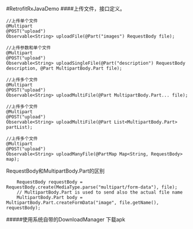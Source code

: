 #RetrofitRxJavaDemo
####上传文件，接口定义。


    //上传单个文件
    @Multipart
    @POST("upload")
    Observable<String> uploadFile(@Part("images") RequestBody file);

    //上传参数和单个文件
    @Multipart
    @POST("upload")
    Observable<String> uploadSingleFile(@Part("description") RequestBody description, @Part MultipartBody.Part file);

    //上传多个文件
    @Multipart
    @POST("upload")
    Observable<String> uploadMultiFile(@Part MultipartBody.Part... file);

    //上传多个文件
    @Multipart
    @POST("upload")
    Observable<String> uploadMultiFile(@Part List<MultipartBody.Part> partList);

    //上传多个文件
    @Multipart
    @POST("upload")
    Observable<String> uploadManyFile(@PartMap Map<String, RequestBody> map);


RequestBody和MultipartBody.Part的区别

    	RequestBody requestBody = RequestBody.create(MediaType.parse("multipart/form-data"), file);
        // MultipartBody.Part is used to send also the actual file name
        MultipartBody.Part body = MultipartBody.Part.createFormData("image", file.getName(), requestBody);
        
#####使用系统自带的DownloadManager 下载apk

